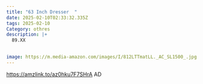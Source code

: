 ```yaml
---
title: "63 Inch Dresser  "
date: 2025-02-10T02:33:32.335Z
tags: 2025-02-10
Category: othres
description: |+
  89.XX

     
image: https://m.media-amazon.com/images/I/812LTTmatLL._AC_SL1500_.jpg
---
```

https://amzlink.to/az0hku7F7SHrA  AD
